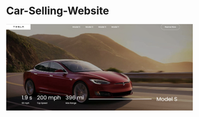 # Car-Selling-Website

![alt text](https://github.com/aliniko/Car-Selling-Website/blob/main/images/Car%20Saling%20Website%20-%20Screenshot.png)


